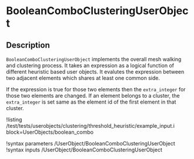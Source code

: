 # BooleanComboClusteringUserObject

## Description

`BooleanComboClusteringUserObject` implements the overall mesh walking and clustering
process. It takes an expression as a logical function of different heuristic
based user objects. It evalutes the expression between two adjacent elements which shares at least 
one common side. 

If the expression is true for those two elements then the `extra_integer` 
for those two elements are changed. If an element belongs to a cluster, the `extra_integer` is 
set same as the element id of the first element in that cluster.

!listing /test/tests/userobjects/clustering/threshold_heuristic/example_input.i
block=UserObjects/boolean_combo

!syntax parameters /UserObject/BooleanComboClusteringUserObject
!syntax inputs /UserObject/BooleanComboClusteringUserObject